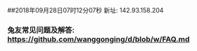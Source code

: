 ##2018年09月28日07时12分07秒 新址: 142.93.158.204
### 兔友常见问题及解答: https://github.com/wanggonging/d/blob/w/FAQ.md
